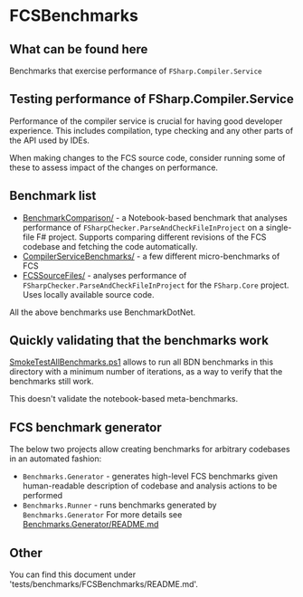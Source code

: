 ﻿# FCSBenchmarks

## What can be found here

Benchmarks that exercise performance of `FSharp.Compiler.Service`

## Testing performance of FSharp.Compiler.Service 
Performance of the compiler service is crucial for having good developer experience.
This includes compilation, type checking and any other parts of the API used by IDEs.

When making changes to the FCS source code, consider running some of these to assess impact of the changes on performance.

## Benchmark list
* [BenchmarkComparison/](BenchmarkComparison/) - a Notebook-based benchmark that analyses performance of `FSharpChecker.ParseAndCheckFileInProject` on a single-file F# project. Supports comparing different revisions of the FCS codebase and fetching the code automatically.
* [CompilerServiceBenchmarks/](CompilerServiceBenchmarks/) - a few different micro-benchmarks of FCS 
* [FCSSourceFiles/](FCSSourceFiles/) - analyses performance of `FSharpChecker.ParseAndCheckFileInProject` for the `FSharp.Core` project. Uses locally available source code.

All the above benchmarks use BenchmarkDotNet.

## Quickly validating that the benchmarks work
[SmokeTestAllBenchmarks.ps1](SmokeTestAllBenchmarks.ps1) allows to run all BDN benchmarks in this directory with a minimum number of iterations, as a way to verify that the benchmarks still work.

This doesn't validate the notebook-based meta-benchmarks.

## FCS benchmark generator
The below two projects allow creating benchmarks for arbitrary codebases in an automated fashion:
* `Benchmarks.Generator` - generates high-level FCS benchmarks given human-readable description of codebase and analysis actions to be performed
* `Benchmarks.Runner` - runs benchmarks generated by `Benchmarks.Generator`
For more details see [Benchmarks.Generator/README.md](Benchmarks.Generator/README.md)
## Other

You can find this document under 'tests/benchmarks/FCSBenchmarks/README.md'.